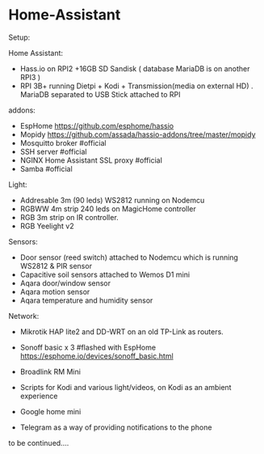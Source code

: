 # Home-Assistant



Setup:

Home Assistant:
- Hass.io on RPI2 +16GB SD Sandisk ( database MariaDB is on another RPI3 )
- RPI 3B+ running Dietpi + Kodi + Transmission(media on external HD) .  MariaDB separated to USB Stick attached to RPI
 
 addons:
  - EspHome https://github.com/esphome/hassio
  - Mopidy https://github.com/assada/hassio-addons/tree/master/mopidy
  - Mosquitto broker #official
  - SSH server  #official
  - NGINX Home Assistant SSL proxy #official
  - Samba #official

Light:
- Addresable 3m (90 leds) WS2812 running on Nodemcu
- RGBWW 4m strip 240 leds on MagicHome controller 
- RGB 3m strip on IR controller.
- RGB Yeelight v2

Sensors:
- Door sensor (reed switch) attached to Nodemcu which is running WS2812 & PIR sensor 
- Capacitive soil sensors attached to  Wemos D1 mini
- Aqara door/window sensor 
- Aqara motion sensor 
- Aqara temperature and humidity sensor 


Network:
- Mikrotik HAP lite2 and DD-WRT on an old TP-Link as routers.

- Sonoff basic x 3 #flashed with EspHome https://esphome.io/devices/sonoff_basic.html
- Broadlink RM Mini 
- Scripts for Kodi and various light/videos, on Kodi as an ambient experience
- Google home mini 
- Telegram as a way of providing notifications to the phone

to be continued....
